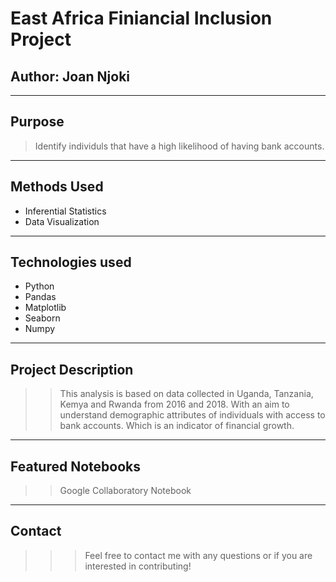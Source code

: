 # East Africa Finiancial Inclusion Project


Author: **Joan Njoki**
---
---
## Purpose
>  Identify individuls that have a high likelihood of having bank accounts.

---
## Methods Used
 * Inferential Statistics
* Data Visualization
---
## Technologies used
* Python
 * Pandas
* Matplotlib
* Seaborn
* Numpy
---
## Project Description
>>This analysis is based on data collected in Uganda, Tanzania, Kemya and Rwanda from 2016 and 2018. With an aim to understand demographic attributes of individuals with access to bank accounts. Which is an indicator of financial growth.
---
## Featured Notebooks
>>Google Collaboratory Notebook
---
## Contact
>>>Feel free to contact me  with any questions or if you are interested in contributing!